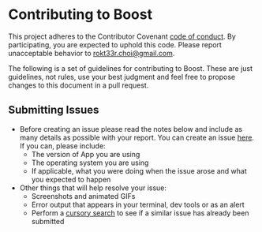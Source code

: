 # Contributing to Boost

This project adheres to the Contributor Covenant [code of conduct](./CODE_OF_CONDUCT.md).
By participating, you are expected to uphold this code. Please report unacceptable behavior to rokt33r.choi@gmail.com.

The following is a set of guidelines for contributing to Boost.
These are just guidelines, not rules, use your best judgment and feel free to
propose changes to this document in a pull request.

## Submitting Issues

- Before creating an issue please read the notes below and include as many details as
  possible with your report. You can create an issue [here](https://github.com/BoostIO/BoostNote.next/issues/new).
  If you can, please include:
  - The version of App you are using
  - The operating system you are using
  - If applicable, what you were doing when the issue arose and what you
    expected to happen
- Other things that will help resolve your issue:
  - Screenshots and animated GIFs
  - Error output that appears in your terminal, dev tools or as an alert
  - Perform a [cursory search](https://github.com/BoostIO/Boostnote.next/issues?utf8=✓&q=is%3Aissue+)
    to see if a similar issue has already been submitted
